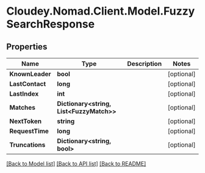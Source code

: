 # Cloudey.Nomad.Client.Model.FuzzySearchResponse

## Properties

Name | Type | Description | Notes
------------ | ------------- | ------------- | -------------
**KnownLeader** | **bool** |  | [optional] 
**LastContact** | **long** |  | [optional] 
**LastIndex** | **int** |  | [optional] 
**Matches** | **Dictionary&lt;string, List&lt;FuzzyMatch&gt;&gt;** |  | [optional] 
**NextToken** | **string** |  | [optional] 
**RequestTime** | **long** |  | [optional] 
**Truncations** | **Dictionary&lt;string, bool&gt;** |  | [optional] 

[[Back to Model list]](../README.md#documentation-for-models) [[Back to API list]](../README.md#documentation-for-api-endpoints) [[Back to README]](../README.md)

